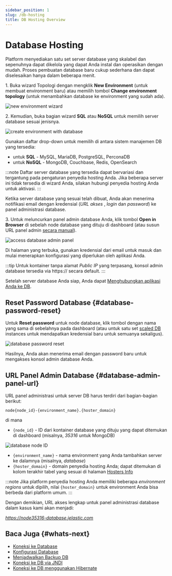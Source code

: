 ```yaml
---
sidebar_position: 1
slug: /db-hosting
title: DB Hosting Overview
---
```

# Database Hosting

Platform menyediakan satu set server database yang skalabel dan sepenuhnya dapat dikelola yang dapat Anda instal dan operasikan dengan mudah. Proses pembuatan database baru cukup sederhana dan dapat diselesaikan hanya dalam beberapa menit.

1\. Buka wizard Topologi dengan mengklik **New Environment** (untuk membuat environment baru) atau memilih tombol **Change environment topology** (untuk menambahkan database ke environment yang sudah ada).

![new environment wizard](#)

2\. Kemudian, buka bagian wizard **SQL** atau **NoSQL** untuk memilih server database sesuai jenisnya.

![create environment with database](#)

Gunakan daftar drop-down untuk memilih di antara sistem manajemen DB yang tersedia:

  * untuk **SQL** \- MySQL, MariaDB, PostgreSQL, PerconaDB
  * untuk **NoSQL** \- MongoDB, Couchbase, Redis, OpenSearch

:::note
Daftar server database yang tersedia dapat bervariasi dan tergantung pada pengaturan penyedia hosting Anda. Jika beberapa server ini tidak tersedia di wizard Anda, silakan hubungi penyedia hosting Anda untuk aktivasi.
:::

Ketika server database yang sesuai telah dibuat, Anda akan menerima notifikasi email dengan kredensial (_URL akses_ , _login_ dan _password_) ke panel administrasi database.

3\. Untuk meluncurkan panel admin database Anda, klik tombol **Open in Browser** di sebelah node database yang dituju di dashboard (atau susun URL panel admin [secara manual](<https://docs.dewacloud.com/docs/#database-admin-panel-url>)).

![access database admin panel](#)

Di halaman yang terbuka, gunakan kredensial dari email untuk masuk dan mulai menerapkan konfigurasi yang diperlukan oleh aplikasi Anda.

:::tip
Untuk kontainer tanpa alamat _Public IP_ yang terpasang, konsol admin database tersedia via https:// secara default.
:::

Setelah server database Anda siap, Anda dapat [Menghubungkan aplikasi Anda ke DB](<https://docs.dewacloud.com/docs/database-connection-strings/>).

## Reset Password Database {#database-password-reset}

Untuk **Reset password** untuk node database, klik tombol dengan nama yang sama di sebelahnya pada dashboard (atau untuk satu set [scaled DB](<https://docs.dewacloud.com/docs/horizontal-scaling/>) instances untuk mendapatkan kredensial baru untuk semuanya sekaligus).

![database password reset](#)

Hasilnya, Anda akan menerima email dengan password baru untuk mengakses konsol admin database Anda.

## URL Panel Admin Database {#database-admin-panel-url}

URL panel administrasi untuk server DB harus terdiri dari bagian-bagian berikut:

```
node{node_id}-{environment_name}.{hoster_domain}
```

di mana

  * `{node_id}` \- ID dari kontainer database yang dituju yang dapat ditemukan di dashboard (misalnya, _35316_ untuk MongoDB)

![database node ID](#)

  * `{environment_name}` \- nama environment yang Anda tambahkan server ke dalamnya (misalnya, _database_)
  * `{hoster_domain}` \- domain penyedia hosting Anda; dapat ditemukan di kolom terakhir tabel yang sesuai di halaman [Hosters Info](<https://docs.dewacloud.com/docs/paas-hosting-providers/>)

:::note
Jika platform penyedia hosting Anda memiliki beberapa _environment regions_ untuk dipilih, nilai `{hoster_domain}` untuk environment Anda bisa berbeda dari platform umum.
:::

Dengan demikian, URL akses lengkap untuk panel administrasi database dalam kasus kami akan menjadi:

_https://node35316-database.jelastic.com_

## Baca Juga {#whats-next}

  * [Koneksi ke Database](<https://docs.dewacloud.com/docs/connect-app-to-db/>)
  * [Konfigurasi Database](<https://docs.dewacloud.com/docs/database-configuration-files/>)
  * [Menjadwalkan Backup DB](<https://docs.dewacloud.com/docs/scheduling-backups/>)
  * [Koneksi ke DB via JNDI](<https://docs.dewacloud.com/docs/connection-to-db-via-jndi/>)
  * [Koneksi ke DB menggunakan Hibernate](<https://docs.dewacloud.com/docs/connect-db-hibernate/>)
